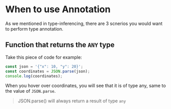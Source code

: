 # When to use Annotation

As we mentioned in type-inferencing, there are 3 scnerios you would want to perform type annotation.

## Function that returns the `ANY` type

Take this piece of code for example:

```js
const json = '{"x": 10, "y": 20}';
const coordinates = JSON.parse(json);
console.log(coordinates);
```

When you hover over coordinates, you will see that it is of type any, same to the value of `JSON.parse`.

> JSON.parse() will always return a result of type `any`
